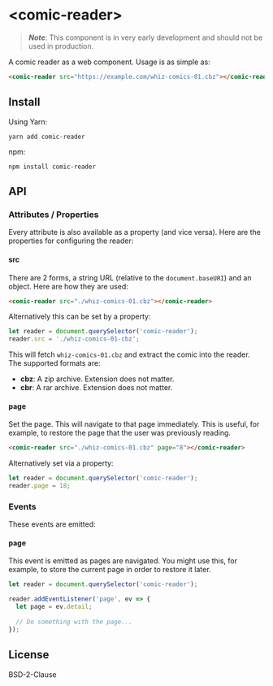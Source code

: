 # &lt;comic-reader&gt;

> ___Note___: This component is in very early development and should not be used in production.

A comic reader as a web component. Usage is as simple as:

```html
<comic-reader src="https://example.com/whiz-comics-01.cbz"></comic-reader>
```

## Install

Using Yarn:

```shell
yarn add comic-reader
```

npm:

```shell
npm install comic-reader
```

## API

### Attributes / Properties

Every attribute is also available as a property (and vice versa). Here are the properties for configuring the reader:

#### src

There are 2 forms, a string URL (relative to the `document.baseURI`) and an object. Here are how they are used:

```html
<comic-reader src="./whiz-comics-01.cbz"></comic-reader>
```

Alternatively this can be set by a property:

```js
let reader = document.querySelector('comic-reader');
reader.src = './whiz-comics-01-cbz';
```

This will fetch `whiz-comics-01.cbz` and extract the comic into the reader. The supported formats are:

* __cbz__: A zip archive. Extension does not matter.
* __cbr__: A rar archive. Extension does not matter.

#### page

Set the page. This will navigate to that page immediately. This is useful, for example, to restore the page that the user was previously reading.

```html
<comic-reader src="./whiz-comics-01.cbz" page="8"></comic-reader>
```

Alternatively set via a property:

```js
let reader = document.querySelector('comic-reader');
reader.page = 18;
```

### Events

These events are emitted:

#### page

This event is emitted as pages are navigated. You might use this, for example, to store the current page in order to restore it later.

```js
let reader = document.querySelector('comic-reader');

reader.addEventListener('page', ev => {
  let page = ev.detail;
  
  // Do something with the page...
});
```

## License 

BSD-2-Clause